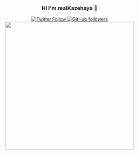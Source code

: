 <center><h3>Hi I'm realKazehaya 👋</h3></center>

<p align="center" width="100%">
  <a href="https://twitter.com/realKazehaya">
  <img src="https://img.shields.io/twitter/follow/realKazehaya?style=flat-square&label=Twitter%20Followers" alt="Twitter Follow"/>
  </a>
  <a href="https://github.com/realKazehaya">
  <img src="https://img.shields.io/github/followers/realKazehaya?style=flat-square&label=Github%20Followers" alt="GitHub followers"/>
   </a><br />

<img align="center" src="https://github-readme-stats.vercel.app/api/top-langs/?username=realKazehaya&layout=compact&theme=react&langs_count=4" width="400"/>
